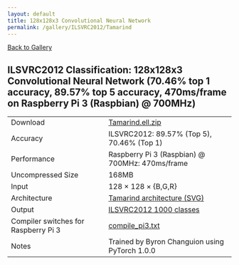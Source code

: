 ```yaml
---
layout: default
title: 128x128x3 Convolutional Neural Network
permalink: /gallery/ILSVRC2012/Tamarind
---
```


[Back to Gallery](/ELL/gallery)

## ILSVRC2012 Classification: 128x128x3 Convolutional Neural Network (70.46% top 1 accuracy, 89.57% top 5 accuracy, 470ms/frame on Raspberry Pi 3 (Raspbian) @ 700MHz)

<table class="table table-striped table-bordered">
    <tr>
        <td> Download </td>
        <td colspan="3"> <a href="https://github.com/Microsoft/ELL-models/raw/master/models/ILSVRC2012/Tamarind/Tamarind.ell.zip">Tamarind.ell.zip</a></td>
    </tr>
    <tr>
        <td> Accuracy </td>
        <td colspan="3"> ILSVRC2012: 89.57% (Top 5), 70.46% (Top 1) </td>
    </tr>
    <tr>
        <td> Performance </td>
        <td colspan="3"> Raspberry Pi 3 (Raspbian) @ 700MHz: 470ms/frame </td>
    </tr>
    <tr>
        <td> Uncompressed Size </td>
        <td colspan="3"> 168MB </td>
    </tr>
    <tr>
        <td> Input </td>
        <td colspan="3"> 128 &times; 128 &times; {B,G,R} </td>
    </tr>
    <tr>
        <td> Architecture </td>
        <td>
            <a href="https://github.com/Microsoft/ELL-models/raw/master/models/ILSVRC2012/Tamarind/Tamarind.cntk.svg?sanitize=true" target="_blank">Tamarind architecture (SVG)</a>
        </td>
    </tr>
    <tr>
        <td> Output </td>
        <td colspan="3"> <a href="https://github.com/Microsoft/ELL-models/raw/master/models/ILSVRC2012/categories.txt">ILSVRC2012 1000 classes</a> </td>
    </tr>
    <tr>
        <td> Compiler switches for Raspberry Pi 3 </td>
        <td colspan="3"> <a href="https://github.com/Microsoft/ELL-models/raw/master/models/ILSVRC2012/Tamarind/compile_pi3.txt">compile_pi3.txt</a></td>
    </tr>
    <tr>
        <td> Notes </td>
        <td colspan="3"> Trained by Byron Changuion using PyTorch 1.0.0 </td>
    </tr>
</table>

